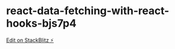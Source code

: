 # react-data-fetching-with-react-hooks-bjs7p4

[Edit on StackBlitz ⚡️](https://stackblitz.com/edit/react-data-fetching-with-react-hooks-bjs7p4)